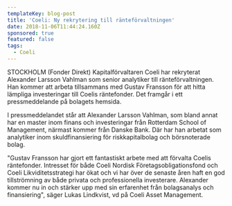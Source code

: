 ```yaml
---
templateKey: blog-post
title: 'Coeli: Ny rekrytering till ränteförvaltningen'
date: 2018-11-06T11:44:24.160Z
sponsored: true
featured: false
tags:
  - Coeli
---
```

STOCKHOLM (Fonder Direkt) Kapitalförvaltaren Coeli har rekryterat Alexander Larsson Vahlman som senior analytiker till ränteförvaltningen. Han kommer att arbeta tillsammans med Gustav Fransson för att hitta lämpliga investeringar till Coelis räntefonder. Det framgår i ett pressmeddelande på bolagets hemsida.

I pressmeddelandet står att Alexander Larsson Vahlman, som bland annat har en master inom finans och investeringar från Rotterdam School of Management, närmast kommer från Danske Bank. Där har han arbetat som analytiker inom skuldfinansiering för riskkapitalbolag och börsnoterade bolag.

"Gustav Fransson har gjort ett fantastiskt arbete med att förvalta Coelis räntefonder. Intresset för både Coeli Nordisk Företagsobligationsfond och Coeli Likviditetsstrategi har ökat och vi har över de senaste åren haft en god tillströmning av både privata och professionella investerare. Alexander kommer nu in och stärker upp med sin erfarenhet från bolagsanalys och finansiering", säger Lukas Lindkvist, vd på Coeli Asset Management.

